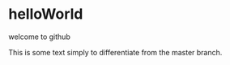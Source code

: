 helloWorld
==========

welcome to github

This is some text simply to differentiate from the master branch.
